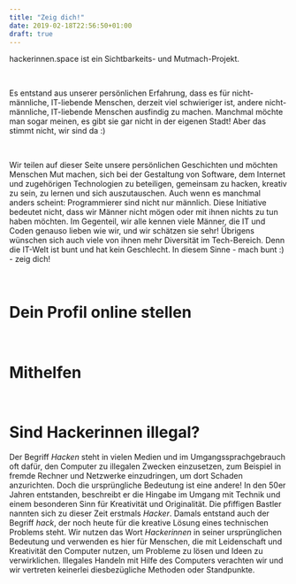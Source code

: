 ```yaml
---
title: "Zeig dich!"
date: 2019-02-18T22:56:50+01:00
draft: true
---
```


<p>hackerinnen.space ist ein Sichtbarkeits- und Mutmach-Projekt.</p><br>

<p>Es entstand aus unserer persönlichen Erfahrung, dass es für nicht-männliche, IT-liebende Menschen, derzeit viel schwieriger ist, andere nicht-männliche, IT-liebende Menschen ausfindig zu machen. Manchmal möchte man sogar meinen, es gibt sie gar nicht in der eigenen Stadt! Aber das stimmt nicht, wir sind da :)</p>
<br>

<p>Wir teilen auf dieser Seite unsere persönlichen Geschichten und möchten Menschen Mut machen, sich bei der Gestaltung von Software, dem Internet und zugehörigen Technologien zu beteiligen, gemeinsam zu hacken, kreativ zu sein, zu lernen und sich auszutauschen. Auch wenn es manchmal anders scheint: Programmierer sind nicht nur männlich. Diese Initiative bedeutet nicht, dass wir Männer nicht mögen oder mit ihnen nichts zu tun haben möchten. Im Gegenteil, wir alle kennen viele Männer, die IT und Coden genauso lieben wie wir, und wir schätzen sie sehr! Übrigens wünschen sich auch viele von ihnen mehr Diversität im Tech-Bereich. Denn die IT-Welt ist bunt und hat kein Geschlecht. In diesem Sinne - mach bunt :) - zeig dich!</p>
<br>

# Dein Profil online stellen
<br>

# Mithelfen
<br>

# Sind Hackerinnen illegal?

Der Begriff _Hacken_ steht in vielen Medien und im Umgangssprachgebrauch oft dafür, den Computer zu illegalen Zwecken einzusetzen, zum Beispiel in fremde Rechner und Netzwerke einzudringen, um dort Schaden anzurichten. 
Doch die ursprüngliche Bedeutung ist eine andere! In den 50er Jahren entstanden, beschreibt er die Hingabe im Umgang mit Technik und einem besonderen Sinn für Kreativität und Originalität. Die pfiffigen Bastler nannten sich zu dieser Zeit erstmals _Hacker_. Damals entstand auch der Begriff _hack_, der noch heute für die kreative Lösung eines technischen Problems steht.
Wir nutzen das Wort _Hackerinnen_ in seiner ursprünglichen Bedeutung und verwenden es hier für Menschen, die mit Leidenschaft und Kreativität den Computer nutzen, um Probleme zu lösen und Ideen zu verwirklichen. Illegales Handeln mit Hilfe des Computers verachten wir und wir vertreten keinerlei diesbezügliche Methoden oder Standpunkte.

